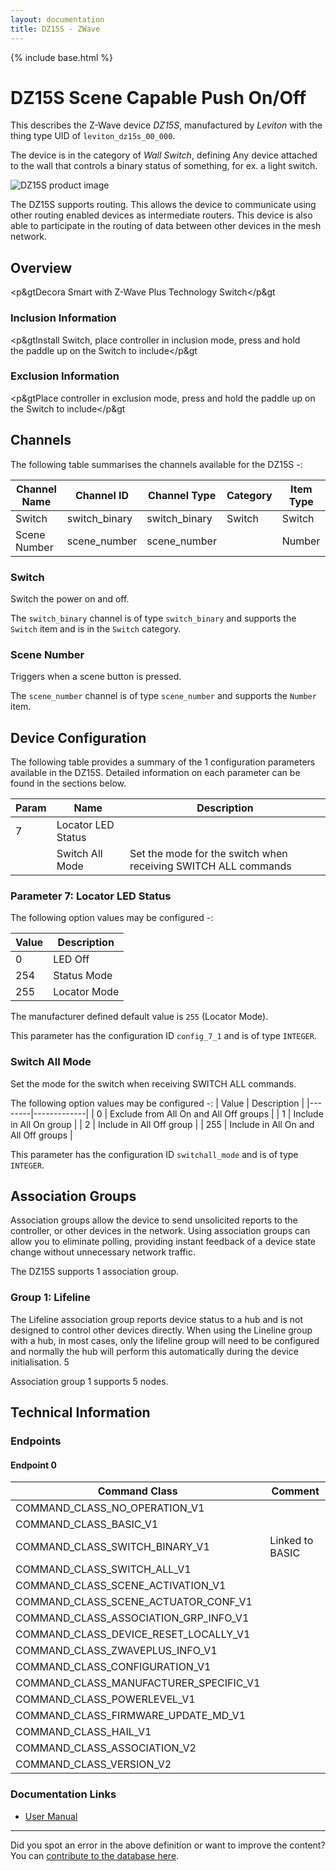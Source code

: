 ```yaml
---
layout: documentation
title: DZ15S - ZWave
---
```


{% include base.html %}

# DZ15S Scene Capable Push On/Off
This describes the Z-Wave device *DZ15S*, manufactured by *Leviton* with the thing type UID of ```leviton_dz15s_00_000```.

The device is in the category of *Wall Switch*, defining Any device attached to the wall that controls a binary status of something, for ex. a light switch.

![DZ15S product image](https://opensmarthouse.org/zwavedatabase/523/image/)


The DZ15S supports routing. This allows the device to communicate using other routing enabled devices as intermediate routers.  This device is also able to participate in the routing of data between other devices in the mesh network.

## Overview

<p&gtDecora Smart with Z-Wave Plus Technology Switch</p&gt

### Inclusion Information

<p&gtInstall Switch, place controller in inclusion mode, press and hold the paddle up on the Switch to include</p&gt

### Exclusion Information

<p&gtPlace controller in exclusion mode, press and hold the paddle up on the Switch to include</p&gt

## Channels

The following table summarises the channels available for the DZ15S -:

| Channel Name | Channel ID | Channel Type | Category | Item Type |
|--------------|------------|--------------|----------|-----------|
| Switch | switch_binary | switch_binary | Switch | Switch | 
| Scene Number | scene_number | scene_number |  | Number | 

### Switch
Switch the power on and off.

The ```switch_binary``` channel is of type ```switch_binary``` and supports the ```Switch``` item and is in the ```Switch``` category.

### Scene Number
Triggers when a scene button is pressed.

The ```scene_number``` channel is of type ```scene_number``` and supports the ```Number``` item.



## Device Configuration

The following table provides a summary of the 1 configuration parameters available in the DZ15S.
Detailed information on each parameter can be found in the sections below.

| Param | Name  | Description |
|-------|-------|-------------|
| 7 | Locator LED Status |  |
|  | Switch All Mode | Set the mode for the switch when receiving SWITCH ALL commands |

### Parameter 7: Locator LED Status



The following option values may be configured -:

| Value  | Description |
|--------|-------------|
| 0 | LED Off |
| 254 | Status Mode |
| 255 | Locator Mode |

The manufacturer defined default value is ```255``` (Locator Mode).

This parameter has the configuration ID ```config_7_1``` and is of type ```INTEGER```.

### Switch All Mode

Set the mode for the switch when receiving SWITCH ALL commands.

The following option values may be configured -:
| Value  | Description |
|--------|-------------|
| 0 | Exclude from All On and All Off groups |
| 1 | Include in All On group |
| 2 | Include in All Off group |
| 255 | Include in All On and All Off groups |

This parameter has the configuration ID ```switchall_mode``` and is of type ```INTEGER```.


## Association Groups

Association groups allow the device to send unsolicited reports to the controller, or other devices in the network. Using association groups can allow you to eliminate polling, providing instant feedback of a device state change without unnecessary network traffic.

The DZ15S supports 1 association group.

### Group 1: Lifeline

The Lifeline association group reports device status to a hub and is not designed to control other devices directly. When using the Lineline group with a hub, in most cases, only the lifeline group will need to be configured and normally the hub will perform this automatically during the device initialisation.
5

Association group 1 supports 5 nodes.

## Technical Information

### Endpoints

#### Endpoint 0

| Command Class | Comment |
|---------------|---------|
| COMMAND_CLASS_NO_OPERATION_V1| |
| COMMAND_CLASS_BASIC_V1| |
| COMMAND_CLASS_SWITCH_BINARY_V1| Linked to BASIC|
| COMMAND_CLASS_SWITCH_ALL_V1| |
| COMMAND_CLASS_SCENE_ACTIVATION_V1| |
| COMMAND_CLASS_SCENE_ACTUATOR_CONF_V1| |
| COMMAND_CLASS_ASSOCIATION_GRP_INFO_V1| |
| COMMAND_CLASS_DEVICE_RESET_LOCALLY_V1| |
| COMMAND_CLASS_ZWAVEPLUS_INFO_V1| |
| COMMAND_CLASS_CONFIGURATION_V1| |
| COMMAND_CLASS_MANUFACTURER_SPECIFIC_V1| |
| COMMAND_CLASS_POWERLEVEL_V1| |
| COMMAND_CLASS_FIRMWARE_UPDATE_MD_V1| |
| COMMAND_CLASS_HAIL_V1| |
| COMMAND_CLASS_ASSOCIATION_V2| |
| COMMAND_CLASS_VERSION_V2| |

### Documentation Links

* [User Manual](https://opensmarthouse.org/zwavedatabase/523/DZ15S-02A-W.pdf)

---

Did you spot an error in the above definition or want to improve the content?
You can [contribute to the database here](https://opensmarthouse.org/zwavedatabase/523).
